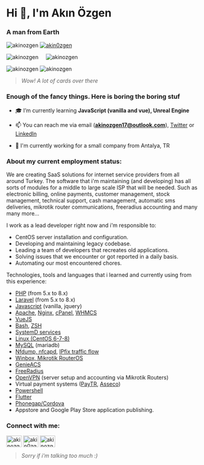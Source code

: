 <!-- Hello stalker -->

<h1>Hi 👋, I'm Akın Özgen</h1>
<h3>A man from Earth</h3>

<p align="left"> 
  
  <img src="https://komarev.com/ghpvc/?username=akinozgen&label=Profile%20views&color=33ff33&style=flat" alt="akinozgen" />
  <a href="https://twitter.com/akin0zgen" target="blank"><img src="https://img.shields.io/twitter/follow/akin0zgen?logo=twitter" alt="akin0zgen" /></a>
  
</p>

<p align="left">
  <img src="https://github-profile-trophy.vercel.app/?username=akinozgen&title=Followers,Stars,Issues,Commit,Repositories,MultiLanguage&column=3&margin-w=15&margin-h=15&theme=dracula" alt="akinozgen" />
  &nbsp; &nbsp; <img src="https://github-readme-stats.vercel.app/api/top-langs/?username=akinozgen&langs_count=10&layout=compact&theme=dracula" alt="akinozgen" />
</p>

<p>
  <img src="https://github-readme-stats.vercel.app/api?username=akinozgen&hide=stars,issues&show_icons=true&theme=dracula&locale=en" alt="akinozgen" />
  <img src="https://github-readme-streak-stats.herokuapp.com?user=akinozgen&theme=dracula&hide_border=true&date_format=j%20M%5B%20Y%5D&ring=DD2727&sideLabels=DD2727/?user=akinozgen&" alt="akinozgen" />
</p>

> _Wow! A lot of cards over there_

### Enough of the fancy things. Here is boring the boring stuf


- 🎓 I’m currently learning **JavaScript (vanilla and vue), Unreal Engine**

- 📫 You can reach me via email (**akinozgen17@outlook.com**), [Twitter](https://twitter.com/akin0zgen) or [LinkedIn](https://www.linkedin.com/in/akinozgen/)

- 🛄 I'm currently working for a small company from Antalya, TR

<h3 align="left">About my current employment status:</h3>
<p align="left">
  We are creating SaaS solutions for internet service providers from all around Turkey.
  The software that i'm maintaining (and developing) has all sorts of modules for a middle to large scale ISP that will be needed. 
  Such as electronic billing, online payments, customer management, stock management, technical support,
  cash management, automatic sms deliveries, mikrotik router communications, freeradius accounting and many many more...
  
  
  I work as a lead developer right now and i'm responsible to:
  
  - CentOS server installation and configuration.
  - Developing and maintaining legacy codebase. 
  - Leading a team of developers that recreates old applications.
  - Solving issues that we encounter or got reported in a daily basis.
  - Automating our most encountered chores.
  
  Technologies, tools and languages that i learned and currently using from this experience:
  - [PHP](https://www.php.net/) (from 5.x to 8.x)
  - [Laravel](https://laravel.com/) (from 5.x to 8.x)
  - [Javascript](https://www.javascript.com/) (vanilla, jquery)
  - [Apache](https://httpd.apache.org/), [Nginx](https://www.nginx.com/), [cPanel](https://cpanel.net/), [WHMCS](https://www.whmcs.com/)
  - [VueJS](https://vuejs.org/)
  - [Bash](https://www.gnu.org/software/bash/), [ZSH](https://www.zsh.org/)
  - [SystemD services](https://www.freedesktop.org/wiki/Software/systemd/)
  - [Linux (CentOS 6-7-8)](https://www.centos.org/)
  - [MySQL](https://mariadb.org/) (mariadb)
  - [Nfdump, nfcapd](http://nfdump.sourceforge.net/), [IPfix traffic flow](https://en.wikipedia.org/wiki/IP_Flow_Information_Export)
  - [Winbox, Mikrotik RouterOS](https://mikrotik.com/)
  - [GenieACS](https://genieacs.com/)
  - [FreeRadius](https://freeradius.org/)
  - [OpenVPN](https://openvpn.net/) (server setup and accounting via Mikrotik Routers)
  - Virtual payment systems ([PayTR](https://www.paytr.com/), [Asseco](https://tr.asseco.com/))
  - [Powershell](https://docs.microsoft.com/en-us/powershell/)
  - [Flutter](http://flutter.dev/)
  - [Phonegap/Cordova](https://cordova.apache.org/)
  - Appstore and Google Play Store application publishing.
  
</p>

<h3 align="left">Connect with me:</h3>
<p align="left">
<a href="https://codepen.io/akinozgen" target="blank"><img align="center" src="https://raw.githubusercontent.com/rahuldkjain/github-profile-readme-generator/master/src/images/icons/Social/codepen.svg" alt="akinozgen" height="30" width="40" /></a>
<a href="https://twitter.com/akin0zgen" target="blank"><img align="center" src="https://raw.githubusercontent.com/rahuldkjain/github-profile-readme-generator/master/src/images/icons/Social/twitter.svg" alt="akin0zgen" height="30" width="40" /></a>
<a href="https://linkedin.com/in/akinozgen" target="blank"><img align="center" src="https://raw.githubusercontent.com/rahuldkjain/github-profile-readme-generator/master/src/images/icons/Social/linked-in-alt.svg" alt="akinozgen" height="30" width="40" /></a>
</p>

> _Sorry if i'm talking too much :)_
